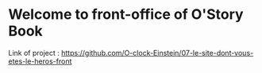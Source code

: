 # Welcome to front-office of O'Story Book

Link of project :
https://github.com/O-clock-Einstein/07-le-site-dont-vous-etes-le-heros-front